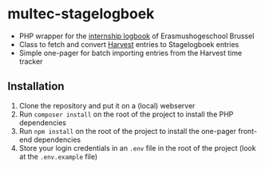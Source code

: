 # multec-stagelogboek
* PHP wrapper for the [internship logbook](https://internship.ehb.be/Multec) of Erasmushogeschool Brussel
* Class to fetch and convert [Harvest](https://www.getharvest.com) entries to Stagelogboek entries
* Simple one-pager for batch importing entries from the Harvest time tracker

## Installation
1. Clone the repository and put it on a (local) webserver
2. Run `composer install` on the root of the project to install the PHP dependencies
3. Run `npm install` on the root of the project to install the one-pager front-end dependencies
4. Store your login credentials in an `.env` file in the root of the project (look at the `.env.example` file)
